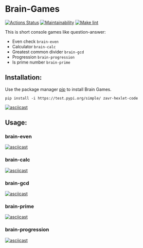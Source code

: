 # Brain-Games

[![Actions Status](https://github.com/zavr1k/python-project-lvl1/workflows/hexlet-check/badge.svg)](https://github.com/zavr1k/python-project-lvl1/actions?query=workflow%3Ahexlet-check)
[![Maintainability](https://api.codeclimate.com/v1/badges/fec2324c37303979cb84/maintainability)](https://codeclimate.com/github/zavr1k/python-project-lvl1/maintainability)
[![Make lint](https://github.com/zavr1k/python-project-lvl1/workflows/Make%20lint/badge.svg)](https://github.com/zavr1k/python-project-lvl1/actions?query=workflow%3A%22My+linter%22)

This is short console games like question-answer:
- Even check `brain-even`
- Calculator `brain-calc`
- Greatest common divider `brain-gcd`
- Progression `brain-progression`
- Is prime number `brain-prime`

## Installation:

Use the package manager [pip](https://pip.pypa.io/en/stable/) to install Brain Games.
```
pip install -i https://test.pypi.org/simple/ zavr-hexlet-code
```
[![asciicast](https://asciinema.org/a/AcLFIgaTJuZsTT2CwTWJgReIX.svg)](https://asciinema.org/a/AcLFIgaTJuZsTT2CwTWJgReIX)

## Usage:
### brain-even
[![asciicast](https://asciinema.org/a/pLy3UTy9KqSF33CeAqGW9vPuQ.svg)](https://asciinema.org/a/pLy3UTy9KqSF33CeAqGW9vPuQ)
### brain-calc
[![asciicast](https://asciinema.org/a/BhUZcLqvpbdllvernXL4kxDlf.svg)](https://asciinema.org/a/BhUZcLqvpbdllvernXL4kxDlf)
### brain-gcd
[![asciicast](https://asciinema.org/a/2Sd0Keam9bTlBY3Vck15ijrKh.svg)](https://asciinema.org/a/2Sd0Keam9bTlBY3Vck15ijrKh)
### brain-prime
[![asciicast](https://asciinema.org/a/5ECuMBq83HbzIUb0mXHhNeMYk.svg)](https://asciinema.org/a/5ECuMBq83HbzIUb0mXHhNeMYk)
### brain-progression
[![asciicast](https://asciinema.org/a/6JtlcO1Fc7S7WJwdssp1J7Wc8.svg)](https://asciinema.org/a/6JtlcO1Fc7S7WJwdssp1J7Wc8)
